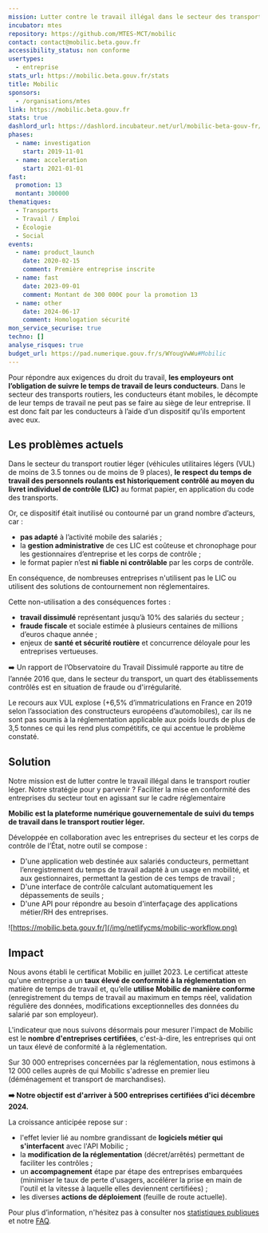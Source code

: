 ```yaml
---
mission: Lutter contre le travail illégal dans le secteur des transports légers
incubator: mtes
repository: https://github.com/MTES-MCT/mobilic
contact: contact@mobilic.beta.gouv.fr
accessibility_status: non conforme
usertypes:
  - entreprise
stats_url: https://mobilic.beta.gouv.fr/stats
title: Mobilic
sponsors:
  - /organisations/mtes
link: https://mobilic.beta.gouv.fr
stats: true
dashlord_url: https://dashlord.incubateur.net/url/mobilic-beta-gouv-fr/
phases:
  - name: investigation
    start: 2019-11-01
  - name: acceleration
    start: 2021-01-01
fast:
  promotion: 13
  montant: 300000
thematiques:
  - Transports
  - Travail / Emploi
  - Écologie
  - Social
events:
  - name: product_launch
    date: 2020-02-15
    comment: Première entreprise inscrite
  - name: fast
    date: 2023-09-01
    comment: Montant de 300 000€ pour la promotion 13
  - name: other
    date: 2024-06-17
    comment: Homologation sécurité
mon_service_securise: true
techno: []
analyse_risques: true
budget_url: https://pad.numerique.gouv.fr/s/WYougVwWu#Mobilic
---
```

Pour répondre aux exigences du droit du travail, **les employeurs ont l’obligation de suivre le temps de travail de leurs conducteurs**. Dans le secteur des transports routiers, les conducteurs étant mobiles, le décompte de leur temps de travail ne peut pas se faire au siège de leur entreprise. Il est donc fait par les conducteurs à l’aide d’un dispositif qu’ils emportent avec eux.

## Les problèmes actuels

Dans le secteur du transport routier léger (véhicules utilitaires légers (VUL)  de moins de 3.5 tonnes ou de moins de 9 places), **le respect du temps de travail des personnels roulants est historiquement contrôlé au moyen du livret individuel de contrôle (LIC)** au format papier, en application du code des transports.

Or, ce dispositif était inutilisé ou contourné par un grand nombre d’acteurs, car :

* **pas adapté** à l’activité mobile des salariés ;
* la **gestion administrative** de ces LIC est coûteuse et chronophage pour les gestionnaires d’entreprise et les corps de contrôle ;
* le format papier n’est **ni fiable ni contrôlable** par les corps de contrôle.

En conséquence, de nombreuses entreprises n'utilisent pas le LIC ou utilisent des solutions de contournement non réglementaires.

Cette non-utilisation a des conséquences fortes :

* **travail dissimulé** représentant jusqu’à 10% des salariés du secteur ;
* **fraude fiscale** et sociale estimée à plusieurs centaines de millions d’euros chaque année ;
* enjeux de **santé et sécurité routière** et concurrence déloyale pour les entreprises vertueuses.

➡️ Un rapport de l’Observatoire du Travail Dissimulé rapporte au titre de l’année 2016 que, dans le secteur du transport, un quart des établissements contrôlés est en situation de fraude ou d'irrégularité.

Le recours aux VUL explose (+6,5% d’immatriculations en France en 2019 selon l’association des constructeurs européens d’automobiles), car ils ne sont pas soumis à la réglementation applicable aux poids lourds de plus de 3,5 tonnes ce qui les rend plus compétitifs, ce qui accentue le problème constaté.

## Solution

Notre mission est de lutter contre le travail illégal dans le transport routier léger. Notre stratégie pour y parvenir ? Faciliter la mise en conformité des entreprises du secteur tout en agissant sur le cadre réglementaire

**Mobilic est la plateforme numérique gouvernementale de suivi du temps de travail dans le transport routier léger.**

Développée en collaboration avec les entreprises du secteur et les corps de contrôle de l’État, notre outil se compose :

* D'une application web destinée aux salariés conducteurs, permettant l’enregistrement du temps de travail adapté à un usage en mobilité, et aux gestionnaires, permettant la gestion de ces temps de travail ;
* D'une interface de contrôle calculant automatiquement les dépassements de seuils ;
* D'une API pour répondre au besoin d'interfaçage des applications métier/RH des entreprises.

![https://mobilic.beta.gouv.fr/](/img/netlifycms/mobilic-workflow.png)

## Impact

Nous avons établi le certificat Mobilic en juillet 2023. Le certificat atteste qu'une entreprise a un **taux élevé de conformité à la  réglementation** en matière de temps de travail et, qu’elle **utilise Mobilic de manière conforme** (enregistrement du temps de travail au maximum en temps réel, validation régulière des données, modifications exceptionnelles des données du salarié par son employeur).

L'indicateur que nous suivons désormais pour mesurer l'impact de Mobilic est le **nombre d'entreprises certifiées**, c'est-à-dire, les entreprises qui ont un taux élevé de conformité à la réglementation.

Sur 30 000 entreprises concernées par la réglementation, nous estimons à 12 000 celles auprès de qui Mobilic s'adresse en premier lieu (déménagement et transport de marchandises).

**➡️ Notre objectif est d'arriver à 500 entreprises certifiées d'ici décembre 2024.**

La croissance anticipée repose sur :

* l'effet levier lié au nombre grandissant de **logiciels métier qui s'interfacent** avec l'API Mobilic ;
* la **modification de la réglementation** (décret/arrêtés) permettant de faciliter les contrôles ;
* un **accompagnement** étape par étape des entreprises embarquées (minimiser le taux de perte d'usagers, accélérer la prise en main de l'outil et la vitesse à laquelle elles deviennent certifiées) ;
* les diverses **actions de déploiement** (feuille de route actuelle).

Pour plus d’information, n'hésitez pas à consulter nos [statistiques publiques ](https://mobilic.beta.gouv.fr/stats)et notre [FAQ](https://faq.mobilic.beta.gouv.fr/).
